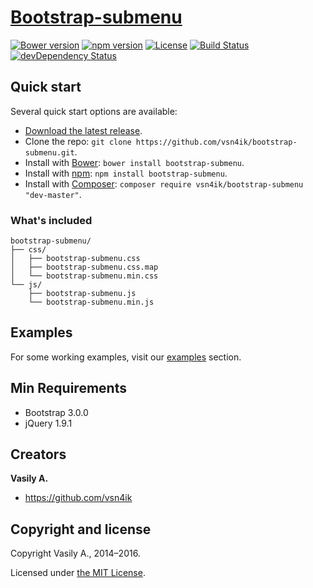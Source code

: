 # [Bootstrap-submenu](https://vsn4ik.github.io/bootstrap-submenu/)

[![Bower version](https://img.shields.io/bower/v/bootstrap-submenu.svg)](https://github.com/vsn4ik/bootstrap-submenu)
[![npm version](https://img.shields.io/npm/v/bootstrap-submenu.svg)](https://www.npmjs.com/package/bootstrap-submenu)
[![License](https://img.shields.io/npm/l/bootstrap-submenu.svg)][license]
[![Build Status](https://travis-ci.org/vsn4ik/bootstrap-submenu.svg)](https://travis-ci.org/vsn4ik/bootstrap-submenu)
[![devDependency Status](https://david-dm.org/vsn4ik/bootstrap-submenu/dev-status.svg)](https://david-dm.org/vsn4ik/bootstrap-submenu#info=devDependencies)


## Quick start

Several quick start options are available:

* [Download the latest release](https://github.com/vsn4ik/bootstrap-submenu/archive/v2.0.4.zip "Download Bootstrap-submenu").
* Clone the repo: `git clone https://github.com/vsn4ik/bootstrap-submenu.git`.
* Install with [Bower](http://bower.io): `bower install bootstrap-submenu`.
* Install with [npm](https://www.npmjs.com): `npm install bootstrap-submenu`.
* Install with [Composer](https://getcomposer.org): `composer require vsn4ik/bootstrap-submenu "dev-master"`.

### What's included

```
bootstrap-submenu/
├── css/
│   ├── bootstrap-submenu.css
│   ├── bootstrap-submenu.css.map
│   └── bootstrap-submenu.min.css
└── js/
    ├── bootstrap-submenu.js
    └── bootstrap-submenu.min.js
```


## Examples

For some working examples, visit our [examples](https://vsn4ik.github.io/bootstrap-submenu/#html-examples) section.


## Min Requirements

* Bootstrap 3.0.0
* jQuery 1.9.1


## Creators

**Vasily A.**

* <https://github.com/vsn4ik>


## Copyright and license

Copyright Vasily A., 2014&ndash;2016.

Licensed under [the MIT License][license].

[license]: https://github.com/vsn4ik/bootstrap-submenu/blob/master/LICENSE
